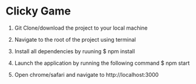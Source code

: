 # Clicky Game


1. Git Clone/download the project to your local machine

2. Navigate to the root of the project using terminal

3. Install all dependencies by ruuning
 $ npm install

5. Launch the application by running the following command
$ npm start

6. Open chrome/safari and navigate to http://localhost:3000
